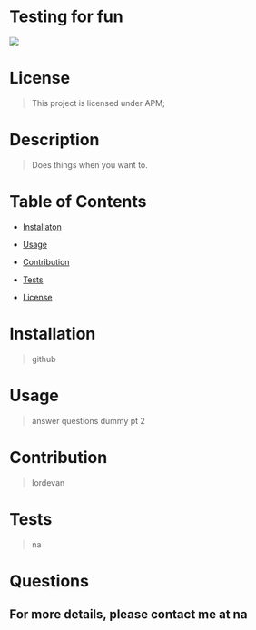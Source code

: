 # Testing for fun
  <img src="https://img.shields.io/badge/license-APM-blue.svg">
   
  
  # License 
  
  > This project is licensed under APM;
  
  # Description

 > Does things when you want to.

  
  # Table of Contents
   * [Installaton](#installation)
   * [Usage](#usage)
   * [Contribution](#contribution)
   * [Tests](#tests)
  
  * [License](#license)

  # Installation
  > github
  # Usage
  > answer questions dummy pt 2
  # Contribution
  > lordevan
  # Tests
  > na
  # Questions
  ## For more details, please contact me at na